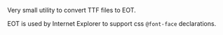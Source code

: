Very small utility to convert TTF files to EOT.

EOT is used by Internet Explorer to support css `@font-face` declarations.